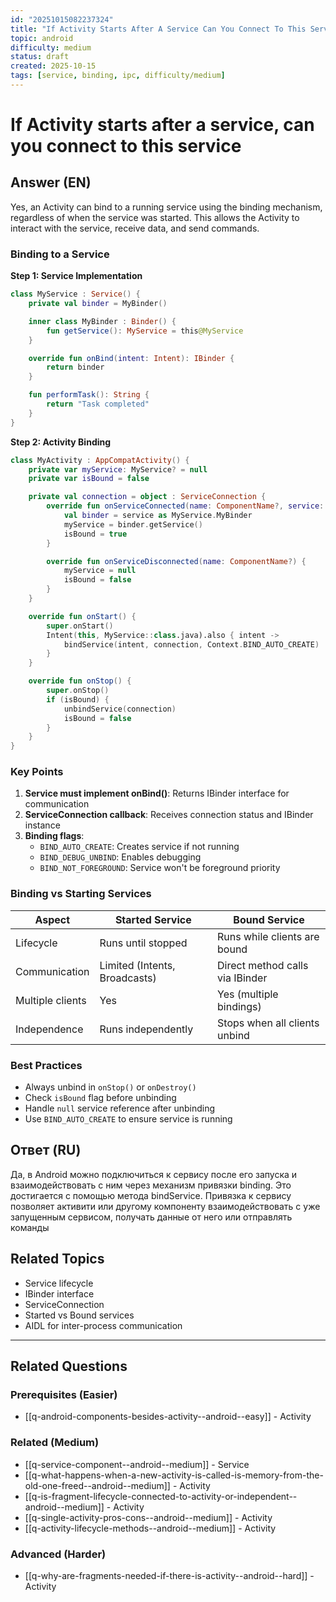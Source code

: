 ```yaml
---
id: "20251015082237324"
title: "If Activity Starts After A Service Can You Connect To This Service / Можно ли подключиться к Service если Activity запустилась после него"
topic: android
difficulty: medium
status: draft
created: 2025-10-15
tags: [service, binding, ipc, difficulty/medium]
---
```

# If Activity starts after a service, can you connect to this service

## Answer (EN)
Yes, an Activity can bind to a running service using the binding mechanism, regardless of when the service was started. This allows the Activity to interact with the service, receive data, and send commands.

### Binding to a Service

**Step 1: Service Implementation**
```kotlin
class MyService : Service() {
    private val binder = MyBinder()

    inner class MyBinder : Binder() {
        fun getService(): MyService = this@MyService
    }

    override fun onBind(intent: Intent): IBinder {
        return binder
    }

    fun performTask(): String {
        return "Task completed"
    }
}
```

**Step 2: Activity Binding**
```kotlin
class MyActivity : AppCompatActivity() {
    private var myService: MyService? = null
    private var isBound = false

    private val connection = object : ServiceConnection {
        override fun onServiceConnected(name: ComponentName?, service: IBinder?) {
            val binder = service as MyService.MyBinder
            myService = binder.getService()
            isBound = true
        }

        override fun onServiceDisconnected(name: ComponentName?) {
            myService = null
            isBound = false
        }
    }

    override fun onStart() {
        super.onStart()
        Intent(this, MyService::class.java).also { intent ->
            bindService(intent, connection, Context.BIND_AUTO_CREATE)
        }
    }

    override fun onStop() {
        super.onStop()
        if (isBound) {
            unbindService(connection)
            isBound = false
        }
    }
}
```

### Key Points

1. **Service must implement onBind()**: Returns IBinder interface for communication
2. **ServiceConnection callback**: Receives connection status and IBinder instance
3. **Binding flags**:
   - `BIND_AUTO_CREATE`: Creates service if not running
   - `BIND_DEBUG_UNBIND`: Enables debugging
   - `BIND_NOT_FOREGROUND`: Service won't be foreground priority

### Binding vs Starting Services

| Aspect | Started Service | Bound Service |
|--------|----------------|---------------|
| Lifecycle | Runs until stopped | Runs while clients are bound |
| Communication | Limited (Intents, Broadcasts) | Direct method calls via IBinder |
| Multiple clients | Yes | Yes (multiple bindings) |
| Independence | Runs independently | Stops when all clients unbind |

### Best Practices

- Always unbind in `onStop()` or `onDestroy()`
- Check `isBound` flag before unbinding
- Handle `null` service reference after unbinding
- Use `BIND_AUTO_CREATE` to ensure service is running

## Ответ (RU)
Да, в Android можно подключиться к сервису после его запуска и взаимодействовать с ним через механизм привязки binding. Это достигается с помощью метода bindService. Привязка к сервису позволяет активити или другому компоненту взаимодействовать с уже запущенным сервисом, получать данные от него или отправлять команды

## Related Topics
- Service lifecycle
- IBinder interface
- ServiceConnection
- Started vs Bound services
- AIDL for inter-process communication

---

## Related Questions

### Prerequisites (Easier)
- [[q-android-components-besides-activity--android--easy]] - Activity

### Related (Medium)
- [[q-service-component--android--medium]] - Service
- [[q-what-happens-when-a-new-activity-is-called-is-memory-from-the-old-one-freed--android--medium]] - Activity
- [[q-is-fragment-lifecycle-connected-to-activity-or-independent--android--medium]] - Activity
- [[q-single-activity-pros-cons--android--medium]] - Activity
- [[q-activity-lifecycle-methods--android--medium]] - Activity

### Advanced (Harder)
- [[q-why-are-fragments-needed-if-there-is-activity--android--hard]] - Activity
